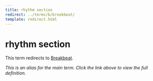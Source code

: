 ```yaml
---
title: rhythm section
redirect: ../terms/b/breakbeat/
template: redirect.html
---
```


# rhythm section

This term redirects to [Breakbeat](../terms/b/breakbeat/).

*This is an alias for the main term. Click the link above to view the full definition.*
